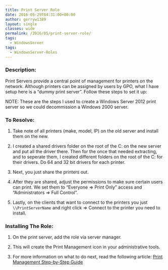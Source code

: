 ```yaml
---
title: Print Server Role
date: 2016-05-29T04:31:00+00:00
author: gerryw1389
layout: single
classes: wide
permalink: /2016/05/print-server-role/
tags:
  - WindowsServer
tags:
  - WindowsServer-Roles
---
```

<!--more-->

### Description:

Print Servers provide a central point of management for printers on the network. Although printers can be assigned by users by GPO, what I have setup here is a &#8220;dummy print server&#8221;. Follow these steps to set it up:

NOTE: These are the steps I used to create a Windows Server 2012 print server so we could decommission a Windows 2000 server.

### To Resolve:

1. Take note of all printers (make, model, IP) on the old server and install them on the new.

2. I created a shared drivers folder on the root of the C: on the new server and put all the driver there. Then for the once that needed extracting, and to seperate them, I created different folders on the root of the C: for their drivers. Do 64 and 32 bit drivers for each printer.

3. Next, you just share the printers out.

4. After they are shared, adjust the permissions to make sure certain users can print. We set them to &#8220;Everyone => Print Only&#8221; access and &#8220;Administrators => Full Control&#8221;.

5. Lastly, on the clients that want to connect to the printers you just `\\PrintServerName` and right click => Connect to the printer you need to install.

### Installing The Role:

1. On the print server, add the role via server manager.

2. This will create the Print Management icon in your administrative tools.

3. For more information on what to do next, read the following article: [Print Management Step-by-Step Guide](https://technet.microsoft.com/en-us/library/Cc753109(v=WS.10).aspx)  

